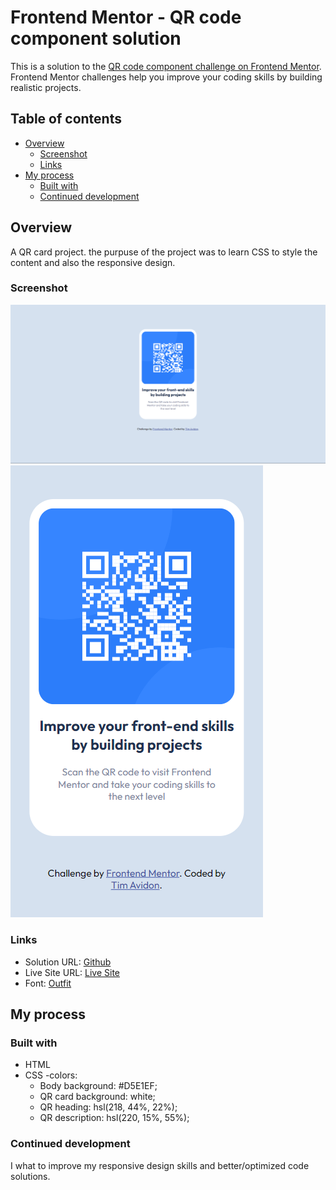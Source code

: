 # Frontend Mentor - QR code component solution

This is a solution to the [QR code component challenge on Frontend Mentor](https://www.frontendmentor.io/challenges/qr-code-component-iux_sIO_H). Frontend Mentor challenges help you improve your coding skills by building realistic projects. 

## Table of contents

- [Overview](#overview)
  - [Screenshot](#screenshot)
  - [Links](#links)
- [My process](#my-process)
  - [Built with](#built-with)
  - [Continued development](#continued-development)


## Overview

A QR card project.
the purpuse of the project was to learn CSS to style the content and also the responsive design.

### Screenshot

![](./design/desktop-result.png)
![](./design/mobile-result.png)


### Links

- Solution URL: [Github](https://github.com/timavidon/frontend-mentor-c1)
- Live Site URL: [Live Site](https://timavidon.github.io/frontend-mentor-c1/)
- Font: [Outfit](https://fonts.google.com/specimen/Outfit)

## My process

### Built with

- HTML
- CSS 
 -colors:
    - Body background: #D5E1EF;
    - QR card background: white;
    - QR heading: hsl(218, 44%, 22%);
    - QR description: hsl(220, 15%, 55%);


### Continued development

I what to improve my responsive design skills and better/optimized code solutions.


